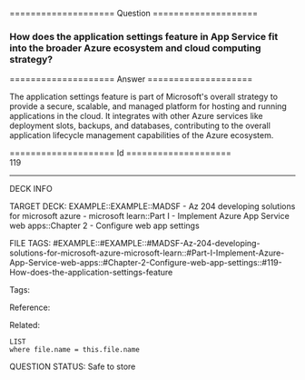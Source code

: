 ==================== Question ====================  

### How does the application settings feature in App Service fit into the broader Azure ecosystem and cloud computing strategy?  

==================== Answer ====================  

The application settings feature is part of Microsoft's overall strategy to provide a secure, scalable, and managed platform for hosting and running applications in the cloud. It integrates with other Azure services like deployment slots, backups, and databases, contributing to the overall application lifecycle management capabilities of the Azure ecosystem.

==================== Id ====================  
119

---

DECK INFO

TARGET DECK: EXAMPLE::EXAMPLE::MADSF - Az 204 developing solutions for microsoft azure - microsoft learn::Part I - Implement Azure App Service web apps::Chapter 2 - Configure web app settings

FILE TAGS: #EXAMPLE::#EXAMPLE::#MADSF-Az-204-developing-solutions-for-microsoft-azure-microsoft-learn::#Part-I-Implement-Azure-App-Service-web-apps::#Chapter-2-Configure-web-app-settings::#119-How-does-the-application-settings-feature

Tags:

Reference:

Related:

```dataview
LIST
where file.name = this.file.name
```
QUESTION STATUS: Safe to store
